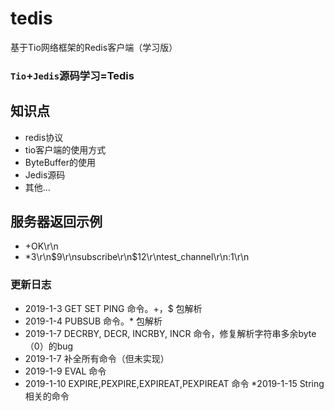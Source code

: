 # tedis
基于Tio网络框架的Redis客户端（学习版）

### `Tio`+`Jedis`源码学习=Tedis
## 知识点
* redis协议
* tio客户端的使用方式
* ByteBuffer的使用
* Jedis源码
* 其他...

## 服务器返回示例
* +OK\r\n
* *3\r\n$9\r\nsubscribe\r\n$12\r\ntest_channel\r\n:1\r\n

### 更新日志
* 2019-1-3 GET SET PING 命令。+，$ 包解析
* 2019-1-4 PUBSUB 命令。* 包解析
* 2019-1-7 DECRBY, DECR, INCRBY, INCR 命令，修复解析字符串多余byte（0）的bug
* 2019-1-7 补全所有命令（但未实现）
* 2019-1-9 EVAL 命令
* 2019-1-10 EXPIRE,PEXPIRE,EXPIREAT,PEXPIREAT 命令
*2019-1-15 String 相关的命令